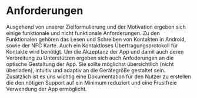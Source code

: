 # Anforderungen
Ausgehend von unserer Zielformulierung und der Motivation ergeben sich einige funktionale und nicht funktionale Anforderungen.
Zu den Funktionalen gehören das Lesen und Schreiben von Kontakten in Android, sowie der NFC Karte. Auch ein Kontaktloses Übertragungsprotokoll für Kontakte wird benötigt.
Um die Akzeptanz der App und damit auch deren Verbreitung zu Unterstützen ergeben sich auch Anfoderungen an die optische Gestaltung der App. Sie sollte möglichst übersichtlich (nicht überladen), intuitiv und adaptiv an die Gerätegröße gestaltet sein.
Zusätzlich ist es uns wichtig eine Dokumentation für den Nutzer zu erstellen die den nötigen Support auf ein Minimum reduziert und eine Frustfreie Verwendung der App ermöglicht.
